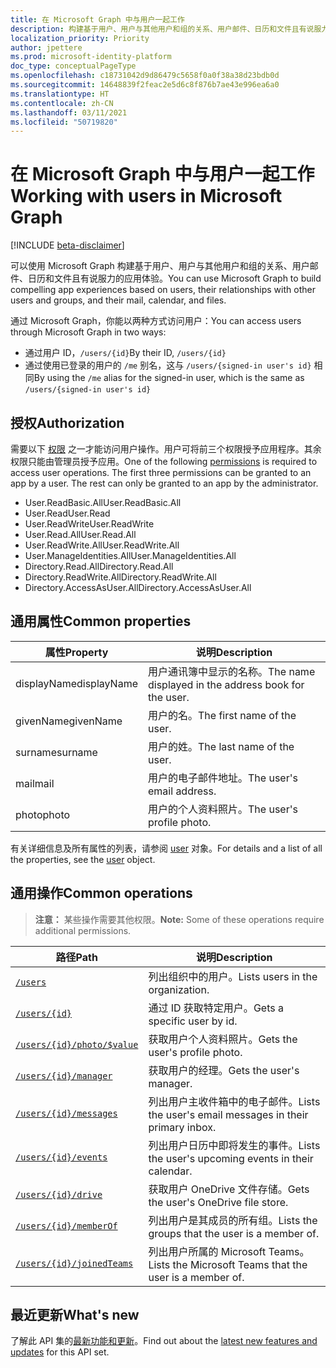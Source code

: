 ```yaml
---
title: 在 Microsoft Graph 中与用户一起工作
description: 构建基于用户、用户与其他用户和组的关系、用户邮件、日历和文件且有说服力的应用体验。
localization_priority: Priority
author: jpettere
ms.prod: microsoft-identity-platform
doc_type: conceptualPageType
ms.openlocfilehash: c18731042d9d86479c5658f0a0f38a38d23bdb0d
ms.sourcegitcommit: 14648839f2feac2e5d6c8f876b7ae43e996ea6a0
ms.translationtype: HT
ms.contentlocale: zh-CN
ms.lasthandoff: 03/11/2021
ms.locfileid: "50719820"
---
```

# <a name="working-with-users-in-microsoft-graph"></a><span data-ttu-id="4fb90-103">在 Microsoft Graph 中与用户一起工作</span><span class="sxs-lookup"><span data-stu-id="4fb90-103">Working with users in Microsoft Graph</span></span>

[!INCLUDE [beta-disclaimer](../../includes/beta-disclaimer.md)]

<span data-ttu-id="4fb90-104">可以使用 Microsoft Graph 构建基于用户、用户与其他用户和组的关系、用户邮件、日历和文件且有说服力的应用体验。</span><span class="sxs-lookup"><span data-stu-id="4fb90-104">You can use Microsoft Graph to build compelling app experiences based on users, their relationships with other users and groups, and their mail, calendar, and files.</span></span>

<span data-ttu-id="4fb90-105">通过 Microsoft Graph，你能以两种方式访问用户：</span><span class="sxs-lookup"><span data-stu-id="4fb90-105">You can access users through Microsoft Graph in two ways:</span></span>

- <span data-ttu-id="4fb90-106">通过用户 ID，`/users/{id}`</span><span class="sxs-lookup"><span data-stu-id="4fb90-106">By their ID, `/users/{id}`</span></span>
- <span data-ttu-id="4fb90-107">通过使用已登录的用户的 `/me` 别名，这与 `/users/{signed-in user's id}` 相同</span><span class="sxs-lookup"><span data-stu-id="4fb90-107">By using the `/me` alias for the signed-in user, which is the same as `/users/{signed-in user's id}`</span></span>

## <a name="authorization"></a><span data-ttu-id="4fb90-108">授权</span><span class="sxs-lookup"><span data-stu-id="4fb90-108">Authorization</span></span>

<span data-ttu-id="4fb90-p101">需要以下 [权限](/graph/permissions-reference) 之一才能访问用户操作。用户可将前三个权限授予应用程序。其余权限只能由管理员授予应用。</span><span class="sxs-lookup"><span data-stu-id="4fb90-p101">One of the following [permissions](/graph/permissions-reference) is required to access user operations. The first three permissions can be granted to an app by a user. The rest can only be granted to an app by the administrator.</span></span>

- <span data-ttu-id="4fb90-112">User.ReadBasic.All</span><span class="sxs-lookup"><span data-stu-id="4fb90-112">User.ReadBasic.All</span></span>
- <span data-ttu-id="4fb90-113">User.Read</span><span class="sxs-lookup"><span data-stu-id="4fb90-113">User.Read</span></span>
- <span data-ttu-id="4fb90-114">User.ReadWrite</span><span class="sxs-lookup"><span data-stu-id="4fb90-114">User.ReadWrite</span></span>
- <span data-ttu-id="4fb90-115">User.Read.All</span><span class="sxs-lookup"><span data-stu-id="4fb90-115">User.Read.All</span></span>
- <span data-ttu-id="4fb90-116">User.ReadWrite.All</span><span class="sxs-lookup"><span data-stu-id="4fb90-116">User.ReadWrite.All</span></span>
- <span data-ttu-id="4fb90-117">User.ManageIdentities.All</span><span class="sxs-lookup"><span data-stu-id="4fb90-117">User.ManageIdentities.All</span></span>
- <span data-ttu-id="4fb90-118">Directory.Read.All</span><span class="sxs-lookup"><span data-stu-id="4fb90-118">Directory.Read.All</span></span>
- <span data-ttu-id="4fb90-119">Directory.ReadWrite.All</span><span class="sxs-lookup"><span data-stu-id="4fb90-119">Directory.ReadWrite.All</span></span>
- <span data-ttu-id="4fb90-120">Directory.AccessAsUser.All</span><span class="sxs-lookup"><span data-stu-id="4fb90-120">Directory.AccessAsUser.All</span></span>

## <a name="common-properties"></a><span data-ttu-id="4fb90-121">通用属性</span><span class="sxs-lookup"><span data-stu-id="4fb90-121">Common properties</span></span>

| <span data-ttu-id="4fb90-122">属性</span><span class="sxs-lookup"><span data-stu-id="4fb90-122">Property</span></span> | <span data-ttu-id="4fb90-123">说明</span><span class="sxs-lookup"><span data-stu-id="4fb90-123">Description</span></span> |
|----------|-------------|
| <span data-ttu-id="4fb90-124">displayName</span><span class="sxs-lookup"><span data-stu-id="4fb90-124">displayName</span></span> | <span data-ttu-id="4fb90-125">用户通讯簿中显示的名称。</span><span class="sxs-lookup"><span data-stu-id="4fb90-125">The name displayed in the address book for the user.</span></span>|
|<span data-ttu-id="4fb90-126">givenName</span><span class="sxs-lookup"><span data-stu-id="4fb90-126">givenName</span></span>| <span data-ttu-id="4fb90-127">用户的名。</span><span class="sxs-lookup"><span data-stu-id="4fb90-127">The first name of the user.</span></span> |
|<span data-ttu-id="4fb90-128">surname</span><span class="sxs-lookup"><span data-stu-id="4fb90-128">surname</span></span>| <span data-ttu-id="4fb90-129">用户的姓。</span><span class="sxs-lookup"><span data-stu-id="4fb90-129">The last name of the user.</span></span> |
|<span data-ttu-id="4fb90-130">mail</span><span class="sxs-lookup"><span data-stu-id="4fb90-130">mail</span></span>| <span data-ttu-id="4fb90-131">用户的电子邮件地址。</span><span class="sxs-lookup"><span data-stu-id="4fb90-131">The user's email address.</span></span> |
|<span data-ttu-id="4fb90-132">photo</span><span class="sxs-lookup"><span data-stu-id="4fb90-132">photo</span></span>| <span data-ttu-id="4fb90-133">用户的个人资料照片。</span><span class="sxs-lookup"><span data-stu-id="4fb90-133">The user's profile photo.</span></span> |

<span data-ttu-id="4fb90-134">有关详细信息及所有属性的列表，请参阅 [user](user.md) 对象。</span><span class="sxs-lookup"><span data-stu-id="4fb90-134">For details and a list of all the properties, see the [user](user.md) object.</span></span>

## <a name="common-operations"></a><span data-ttu-id="4fb90-135">通用操作</span><span class="sxs-lookup"><span data-stu-id="4fb90-135">Common operations</span></span>

><span data-ttu-id="4fb90-136">**注意：** 某些操作需要其他权限。</span><span class="sxs-lookup"><span data-stu-id="4fb90-136">**Note:** Some of these operations require additional permissions.</span></span>

| <span data-ttu-id="4fb90-137">路径</span><span class="sxs-lookup"><span data-stu-id="4fb90-137">Path</span></span>    | <span data-ttu-id="4fb90-138">说明</span><span class="sxs-lookup"><span data-stu-id="4fb90-138">Description</span></span> |
|---------|-------------|
|[`/users`](../api/user-list.md) | <span data-ttu-id="4fb90-139">列出组织中的用户。</span><span class="sxs-lookup"><span data-stu-id="4fb90-139">Lists users in the organization.</span></span> |
|[`/users/{id}`](../api/user-get.md) | <span data-ttu-id="4fb90-140">通过 ID 获取特定用户。</span><span class="sxs-lookup"><span data-stu-id="4fb90-140">Gets a specific user by id.</span></span> |
|[`/users/{id}/photo/$value`](../api/profilephoto-get.md)| <span data-ttu-id="4fb90-141">获取用户个人资料照片。</span><span class="sxs-lookup"><span data-stu-id="4fb90-141">Gets the user's profile photo.</span></span> |
|[`/users/{id}/manager`](../api/user-list-manager.md) | <span data-ttu-id="4fb90-142">获取用户的经理。</span><span class="sxs-lookup"><span data-stu-id="4fb90-142">Gets the user's manager.</span></span> |
|[`/users/{id}/messages`](../api/user-list-messages.md)| <span data-ttu-id="4fb90-143">列出用户主收件箱中的电子邮件。</span><span class="sxs-lookup"><span data-stu-id="4fb90-143">Lists the user's email messages in their primary inbox.</span></span> |
|[`/users/{id}/events`](../api/user-list-events.md) | <span data-ttu-id="4fb90-144">列出用户日历中即将发生的事件。</span><span class="sxs-lookup"><span data-stu-id="4fb90-144">Lists the user's upcoming events in their calendar.</span></span> |
|[`/users/{id}/drive`](../api/drive-get.md)| <span data-ttu-id="4fb90-145">获取用户 OneDrive 文件存储。</span><span class="sxs-lookup"><span data-stu-id="4fb90-145">Gets the user's OneDrive file store.</span></span> |
|[`/users/{id}/memberOf`](../api/user-list-memberof.md)| <span data-ttu-id="4fb90-146">列出用户是其成员的所有组。</span><span class="sxs-lookup"><span data-stu-id="4fb90-146">Lists the groups that the user is a member of.</span></span> |
|[`/users/{id}/joinedTeams`](../api/user-list-joinedteams.md)| <span data-ttu-id="4fb90-147">列出用户所属的 Microsoft Teams。</span><span class="sxs-lookup"><span data-stu-id="4fb90-147">Lists the Microsoft Teams that the user is a member of.</span></span> |

## <a name="whats-new"></a><span data-ttu-id="4fb90-148">最近更新</span><span class="sxs-lookup"><span data-stu-id="4fb90-148">What's new</span></span>
<span data-ttu-id="4fb90-149">了解此 API 集的[最新功能和更新](/graph/whats-new-overview)。</span><span class="sxs-lookup"><span data-stu-id="4fb90-149">Find out about the [latest new features and updates](/graph/whats-new-overview) for this API set.</span></span>